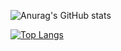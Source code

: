 ![Anurag's GitHub stats](https://github-readme-stats.vercel.app/api?username=Yesman3&show_icons=true&theme=buefy)





[![Top Langs](https://github-readme-stats.vercel.app/api/top-langs/?username=anuraghazra&layout=compact)](https://github.com/anuraghazra/github-readme-stats)


